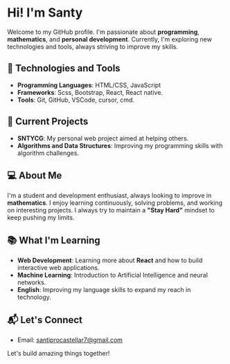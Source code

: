 # Hi! I'm Santy

Welcome to my GitHub profile. I'm passionate about **programming**, **mathematics**, and **personal development**. Currently, I'm exploring new technologies and tools, always striving to improve my skills.

## 🔧 Technologies and Tools

- **Programming Languages**: HTML/CSS, JavaScript  
- **Frameworks**: Scss, Bootstrap, React, React native.
- **Tools**: Git, GitHub, VSCode, cursor, cmd.  

## 🌱 Current Projects
- **SNTYCG**: My personal web project aimed at helping others.  
- **Algorithms and Data Structures**: Improving my programming skills with algorithm challenges.
  
## 💻 About Me
I'm a student and development enthusiast, always looking to improve in **mathematics**. I enjoy learning continuously, solving problems, and working on interesting projects. I always try to maintain a **"Stay Hard"** mindset to keep pushing my limits.

## 📚 What I'm Learning
- **Web Development**: Learning more about **React** and how to build interactive web applications.
- **Machine Learning**: Introduction to Artificial Intelligence and neural networks.
- **English**: Improving my language skills to expand my reach in technology.

## 📬 Let's Connect

- Email: santiprocastellar7@gmail.com
  
Let's build amazing things together!
